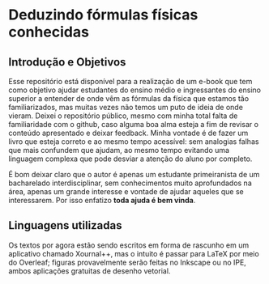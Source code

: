 # Deduzindo fórmulas físicas conhecidas

## Introdução e Objetivos

Esse repositório está disponível para a realização de um e-book que tem como objetivo ajudar estudantes do ensino médio e ingressantes do ensino superior a entender de onde vêm as fórmulas da física que estamos tão familiarizados, mas muitas vezes não temos um puto de ideia de onde vieram. Deixei o repositório público, mesmo com minha total falta de familiaridade com o github, caso alguma boa alma esteja a fim de revisar o conteúdo apresentado e deixar feedback. Minha vontade é de fazer um livro que esteja correto e ao mesmo tempo acessível: sem analogias falhas que mais confundem que ajudam, ao mesmo tempo evitando uma linguagem complexa que pode desviar a atenção do aluno por completo.

É bom deixar claro que o autor é apenas um estudante primeiranista de um bacharelado interdisciplinar, sem conhecimentos muito aprofundados na área, apenas um grande interesse e vontade de ajudar aqueles que se interessarem. Por isso enfatizo **toda ajuda é bem vinda**.

## Linguagens utilizadas

Os textos por agora estão sendo escritos em forma de rascunho em um aplicativo chamado Xournal++, mas o intuito é passar para LaTeX por meio do Overleaf; figuras provavelmente serão feitas no Inkscape ou no IPE, ambos aplicações gratuitas de desenho vetorial.
